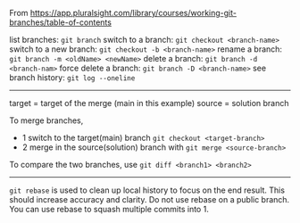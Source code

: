 From https://app.pluralsight.com/library/courses/working-git-branches/table-of-contents

list branches: `git branch`
switch to a branch: `git checkout <branch-name>`
switch to a new branch: `git checkout -b <branch-name>`
rename a branch: `git branch -m <oldName> <newName>`
delete a branch: `git branch -d <branch-nam>`
force delete a branch: `git branch -D <branch-name>`
see branch history: `git log --oneline`

---

target = target of the merge (main in this example)
source = solution branch

To merge branches, 
* 1 switch to the target(main) branch `git checkout <target-branch>`
* 2 merge in the source(solution) branch with `git merge <source-branch>`

To compare the two branches, use `git diff <branch1> <branch2>`

---

`git rebase` is used to clean up local history to focus on the end result. This should increase accuracy and clarity.
Do not use rebase on a public branch. 
You can use rebase to squash multiple commits into 1. 
